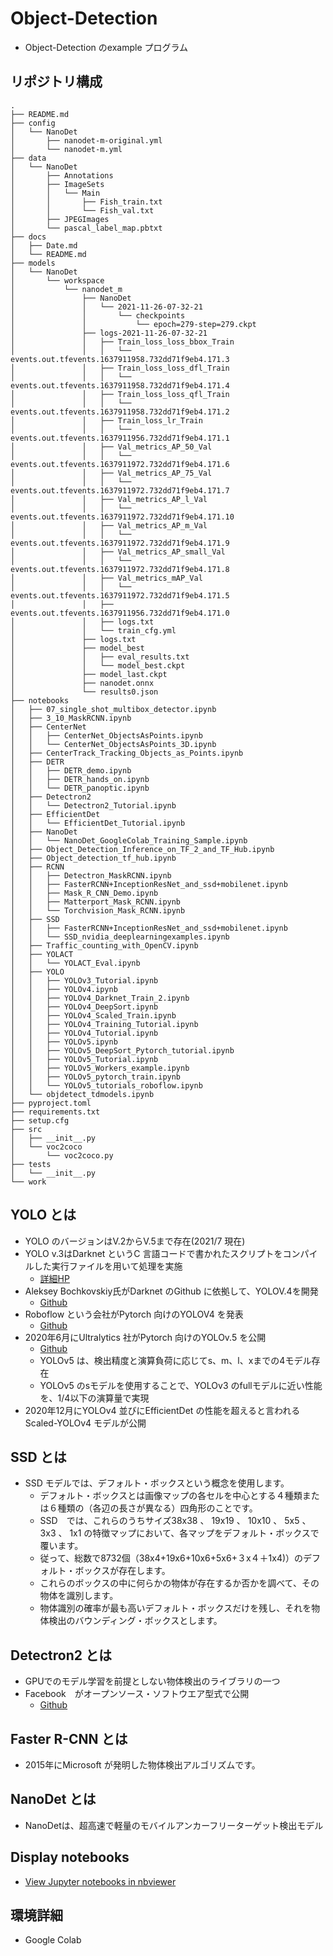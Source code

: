 # Object-Detection

- Object-Detection のexample プログラム

## リポジトリ構成
```
.
├── README.md
├── config
│   └── NanoDet
│       ├── nanodet-m-original.yml
│       └── nanodet-m.yml
├── data
│   └── NanoDet
│       ├── Annotations
│       ├── ImageSets
│       │   └── Main
│       │       ├── Fish_train.txt
│       │       └── Fish_val.txt
│       ├── JPEGImages
│       └── pascal_label_map.pbtxt
├── docs
│   ├── Date.md
│   └── README.md
├── models
│   └── NanoDet
│       └── workspace
│           └── nanodet_m
│               ├── NanoDet
│               │   └── 2021-11-26-07-32-21
│               │       └── checkpoints
│               │           └── epoch=279-step=279.ckpt
│               ├── logs-2021-11-26-07-32-21
│               │   ├── Train_loss_loss_bbox_Train
│               │   │   └── events.out.tfevents.1637911958.732dd71f9eb4.171.3
│               │   ├── Train_loss_loss_dfl_Train
│               │   │   └── events.out.tfevents.1637911958.732dd71f9eb4.171.4
│               │   ├── Train_loss_loss_qfl_Train
│               │   │   └── events.out.tfevents.1637911958.732dd71f9eb4.171.2
│               │   ├── Train_loss_lr_Train
│               │   │   └── events.out.tfevents.1637911956.732dd71f9eb4.171.1
│               │   ├── Val_metrics_AP_50_Val
│               │   │   └── events.out.tfevents.1637911972.732dd71f9eb4.171.6
│               │   ├── Val_metrics_AP_75_Val
│               │   │   └── events.out.tfevents.1637911972.732dd71f9eb4.171.7
│               │   ├── Val_metrics_AP_l_Val
│               │   │   └── events.out.tfevents.1637911972.732dd71f9eb4.171.10
│               │   ├── Val_metrics_AP_m_Val
│               │   │   └── events.out.tfevents.1637911972.732dd71f9eb4.171.9
│               │   ├── Val_metrics_AP_small_Val
│               │   │   └── events.out.tfevents.1637911972.732dd71f9eb4.171.8
│               │   ├── Val_metrics_mAP_Val
│               │   │   └── events.out.tfevents.1637911972.732dd71f9eb4.171.5
│               │   ├── events.out.tfevents.1637911956.732dd71f9eb4.171.0
│               │   ├── logs.txt
│               │   └── train_cfg.yml
│               ├── logs.txt
│               ├── model_best
│               │   ├── eval_results.txt
│               │   └── model_best.ckpt
│               ├── model_last.ckpt
│               ├── nanodet.onnx
│               └── results0.json
├── notebooks
│   ├── 07_single_shot_multibox_detector.ipynb
│   ├── 3_10_MaskRCNN.ipynb
│   ├── CenterNet
│   │   ├── CenterNet_ObjectsAsPoints.ipynb
│   │   └── CenterNet_ObjectsAsPoints_3D.ipynb
│   ├── CenterTrack_Tracking_Objects_as_Points.ipynb
│   ├── DETR
│   │   ├── DETR_demo.ipynb
│   │   ├── DETR_hands_on.ipynb
│   │   └── DETR_panoptic.ipynb
│   ├── Detectron2
│   │   └── Detectron2_Tutorial.ipynb
│   ├── EfficientDet
│   │   └── EfficientDet_Tutorial.ipynb
│   ├── NanoDet
│   │   └── NanoDet_GoogleColab_Training_Sample.ipynb
│   ├── Object_Detection_Inference_on_TF_2_and_TF_Hub.ipynb
│   ├── Object_detection_tf_hub.ipynb
│   ├── RCNN
│   │   ├── Detectron_MaskRCNN.ipynb
│   │   ├── FasterRCNN+InceptionResNet_and_ssd+mobilenet.ipynb
│   │   ├── Mask_R_CNN_Demo.ipynb
│   │   ├── Matterport_Mask_RCNN.ipynb
│   │   └── Torchvision_Mask_RCNN.ipynb
│   ├── SSD
│   │   ├── FasterRCNN+InceptionResNet_and_ssd+mobilenet.ipynb
│   │   └── SSD_nvidia_deeplearningexamples.ipynb
│   ├── Traffic_counting_with_OpenCV.ipynb
│   ├── YOLACT
│   │   └── YOLACT_Eval.ipynb
│   ├── YOLO
│   │   ├── YOLOv3_Tutorial.ipynb
│   │   ├── YOLOv4.ipynb
│   │   ├── YOLOv4_Darknet_Train_2.ipynb
│   │   ├── YOLOv4_DeepSort.ipynb
│   │   ├── YOLOv4_Scaled_Train.ipynb
│   │   ├── YOLOv4_Training_Tutorial.ipynb
│   │   ├── YOLOv4_Tutorial.ipynb
│   │   ├── YOLOv5.ipynb
│   │   ├── YOLOv5_DeepSort_Pytorch_tutorial.ipynb
│   │   ├── YOLOv5_Tutorial.ipynb
│   │   ├── YOLOv5_Workers_example.ipynb
│   │   ├── YOLOv5_pytorch_train.ipynb
│   │   └── YOLOv5_tutorials_roboflow.ipynb
│   └── objdetect_tdmodels.ipynb
├── pyproject.toml
├── requirements.txt
├── setup.cfg
├── src
│   ├── __init__.py
│   └── voc2coco
│       └── voc2coco.py
├── tests
│   └── __init__.py
└── work
```

## YOLO とは

- YOLO のバージョンはV.2からV.5まで存在(2021/7 現在)
- YOLO v.3はDarknet というC 言語コードで書かれたスクリプトをコンパイルした実行ファイルを用いて処理を実施
  - [詳細HP](https://pjreddie.com/)
- Aleksey Bochkovskiy氏がDarknet のGithub に依拠して、YOLOV.4を開発
  - [Github](github.com/AlexeyAB/darknet)
- Roboflow という会社がPytorch 向けのYOLOV4 を発表
  - [Github](https://github.com/roboflow-ai/pytorch-YOLOv4)
- 2020年6月にUltralytics 社がPytorch 向けのYOLOv.5 を公開
  - [Github](https://github.com/ultralytics/yolov5)
  - YOLOv5 は、検出精度と演算負荷に応じてs、m、l、xまでの4モデル存在
  - YOLOv5 のsモデルを使用することで、YOLOv3 のfullモデルに近い性能を、1/4以下の演算量で実現
- 2020年12月にYOLOv4 並びにEfficientDet の性能を超えると言われる Scaled-YOLOv4 モデルが公開

## SSD とは

- SSD モデルでは、デフォルト・ボックスという概念を使用します。
  - デフォルト・ボックスとは画像マップの各セルを中心とする４種類または６種類の（各辺の長さが異なる）四角形のことです。
  - SSD　では、これらのうちサイズ38x38 、 19x19 、 10x10 、 5x5 、3x3 、 1x1 の特徴マップにおいて、各マップをデフォルト・ボックスで覆います。
  - 従って、総数で8732個（38x4+19x6+10x6+5x6+３x４＋1x4)）のデフォルト・ボックスが存在します。
  - これらのボックスの中に何らかの物体が存在するか否かを調べて、その物体を識別します。
  - 物体識別の確率が最も高いデフォルト・ボックスだけを残し、それを物体検出のバウンディング・ボックスとします。

## Detectron2 とは

- GPUでのモデル学習を前提としない物体検出のライブラリの一つ
- Facebook　がオープンソース・ソフトウエア型式で公開
  - [Github](https://github.com/facebookresearch/detectron2)

## Faster R-CNN とは

- 2015年にMicrosoft が発明した物体検出アルゴリズムです。

## NanoDet とは

- NanoDetは、超高速で軽量のモバイルアンカーフリーターゲット検出モデル

## Display notebooks

- [View Jupyter notebooks in nbviewer](https://nbviewer.jupyter.org/github/ykato27/Object-Detection/tree/main/notebooks/)

## 環境詳細

- Google Colab
